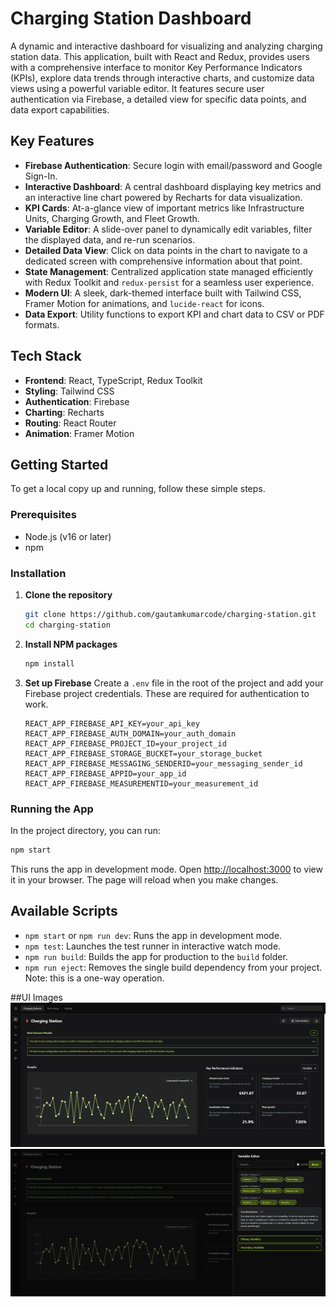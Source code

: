 # Charging Station Dashboard


A dynamic and interactive dashboard for visualizing and analyzing charging station data. This application, built with React and Redux, provides users with a comprehensive interface to monitor Key Performance Indicators (KPIs), explore data trends through interactive charts, and customize data views using a powerful variable editor. It features secure user authentication via Firebase, a detailed view for specific data points, and data export capabilities.

## Key Features

-   **Firebase Authentication**: Secure login with email/password and Google Sign-In.
-   **Interactive Dashboard**: A central dashboard displaying key metrics and an interactive line chart powered by Recharts for data visualization.
-   **KPI Cards**: At-a-glance view of important metrics like Infrastructure Units, Charging Growth, and Fleet Growth.
-   **Variable Editor**: A slide-over panel to dynamically edit variables, filter the displayed data, and re-run scenarios.
-   **Detailed Data View**: Click on data points in the chart to navigate to a dedicated screen with comprehensive information about that point.
-   **State Management**: Centralized application state managed efficiently with Redux Toolkit and `redux-persist` for a seamless user experience.
-   **Modern UI**: A sleek, dark-themed interface built with Tailwind CSS, Framer Motion for animations, and `lucide-react` for icons.
-   **Data Export**: Utility functions to export KPI and chart data to CSV or PDF formats.

## Tech Stack

-   **Frontend**: React, TypeScript, Redux Toolkit
-   **Styling**: Tailwind CSS
-   **Authentication**: Firebase
-   **Charting**: Recharts
-   **Routing**: React Router
-   **Animation**: Framer Motion

## Getting Started

To get a local copy up and running, follow these simple steps.

### Prerequisites

-   Node.js (v16 or later)
-   npm

### Installation

1.  **Clone the repository**
    ```sh
    git clone https://github.com/gautamkumarcode/charging-station.git
    cd charging-station
    ```

2.  **Install NPM packages**
    ```sh
    npm install
    ```

3.  **Set up Firebase**
    Create a `.env` file in the root of the project and add your Firebase project credentials. These are required for authentication to work.

    ```env
    REACT_APP_FIREBASE_API_KEY=your_api_key
    REACT_APP_FIREBASE_AUTH_DOMAIN=your_auth_domain
    REACT_APP_FIREBASE_PROJECT_ID=your_project_id
    REACT_APP_FIREBASE_STORAGE_BUCKET=your_storage_bucket
    REACT_APP_FIREBASE_MESSAGING_SENDERID=your_messaging_sender_id
    REACT_APP_FIREBASE_APPID=your_app_id
    REACT_APP_FIREBASE_MEASUREMENTID=your_measurement_id
    ```

### Running the App

In the project directory, you can run:

```sh
npm start
```

This runs the app in development mode. Open [http://localhost:3000](http://localhost:3000) to view it in your browser. The page will reload when you make changes.

## Available Scripts

-   `npm start` or `npm run dev`: Runs the app in development mode.
-   `npm test`: Launches the test runner in interactive watch mode.
-   `npm run build`: Builds the app for production to the `build` folder.
-   `npm run eject`: Removes the single build dependency from your project. Note: this is a one-way operation.

##UI Images
![alt text](image.png)
![alt text](image-1.png)